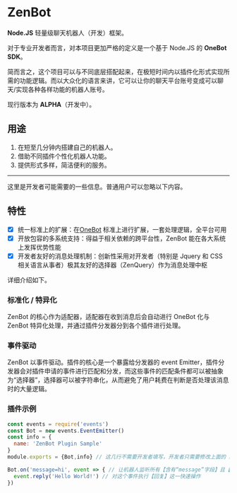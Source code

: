 # ZenBot

**Node.JS** 轻量级聊天机器人（开发）框架。

对于专业开发者而言，对本项目更加严格的定义是一个基于 Node.JS 的 **OneBot SDK**。

简而言之，这个项目可以与不同底层搭配起来，在极短时间内以插件化形式实现所需的功能逻辑。而以大众化的语言来讲，它可以让你的聊天平台账号变成可以聊天/实现各种各样功能的机器人账号。

现行版本为 **ALPHA**（开发中）。

## 用途

1. 在短至几分钟内搭建自己的机器人。
2. 借助不同插件个性化机器人功能。
3. 提供形式多样，简洁便利的服务。

***

这里是开发者可能需要的一些信息。普通用户可以忽略以下内容。

## 特性

- [x] 统一标准上的扩展：在[OneBot](https://onebot.dev/) 标准上进行扩展，一套处理逻辑，全平台可用
- [x] 开放包容的多系统支持：得益于相关依赖的跨平台性，ZenBot 能在各大系统上发挥优势性能
- [x] 开发者友好的消息处理机制：创新性采用对开发者（特别是 Jquery 和 CSS 相关语言从事者）极其友好的选择器（ZenQuery）作为消息处理中枢

详细介绍如下。

### 标准化 / 特异化

ZenBot 的核心作为适配器，适配器在收到消息后会自动进行 OneBot 化与 ZenBot 特异化处理，并通过插件分发器分到各个插件进行处理。

### 事件驱动

ZenBot 以事件驱动。插件的核心是一个暴露给分发器的 event Emitter，插件分发器会对插件申请的事件进行匹配和分发，而这些事件的匹配条件都可以被抽象为“选择器”，选择器可以被字符串化，从而避免了用户耗费在判断是否处理该消息时的大量逻辑。

### 插件示例

```js
const events = require('events')
const Bot = new events.EventEmitter()
const info = {
  name: 'ZenBot Plugin Sample'
}
module.exports = {Bot,info} // 这几行不需要开发者填写，开发者只需要修改上面的 name

Bot.on('message=hi', event => { // 让机器人监听所有【含有“message”字段】且【“message”的值完全等于“hi”】的事件
  event.reply('Hello World!') // 对这个事件执行【回复】这一快速操作
})
```